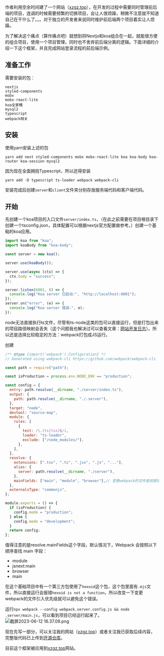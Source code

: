 作者利用空余时间建了一个网站（[xzgz.top](https://xzgz.top)），在开发的过程中需要同时管理前后端的项目，连调的时候需要频繁的切换项目，会让人很烦躁，稍微不注意就不知道自己在干什么了。。。对于独立的开发者来说同时维护前后端两个项目着实让人烦躁。

为了解决这个痛点（算作痛点吧）就想到将Nextjs和koa组合在一起，就能很方便的组合项目，使用一个项目管理，同时也不舍弃前后端分离的逻辑。下面详细的介绍一下这个框架，并且完成网站登录流程的前后端示例。

## 准备工作

需要安装的包：
```shell
nextjs
styled-components
mobx
mobx-react-lite
koa全家桶
mysql2
typescript
webpack相关
```

## 安装
使用yarn安装上述的包

```shell
yarn add next styled-components mobx mobx-react-lite koa koa-body koa-router koa-session mysql2
```
因为现在全面拥抱Typescript，所以还得安装

```shell
yarn add -D typescript ts-loader webpack webpack-cli
```

安装完成后创建`server`和`client`文件夹分别存放服务端代码和客户端代码。

## 开始

先创建一个koa项目的入口文件`server/index.ts`，（在此之前需要在项目根目录下创建一个tsconfig.json，具体配置可以根据nextjs官方配置做参考。）创建一个基础的koa应用。
```typescript
import koa from "koa";
import koaBody from "koa-body";

const server = new koa();

server.use(koaBody());

server.use(async (ctx) => {
  ctx.body = "success";
});

server.listen(6001, () => {
  console.log("Koa server 已启动:", "http://localhost:6001");
});
server.on("error", (e) => {
  console.log("Koa server 错误:", e);
});

```

node无法直接执行ts文件，尽管有ts-node这类的包可以直接运行，但是打包出来的项目路径映射会丢失（这个问题我也解决过可以查看文章：[网站开发日志](https://xzgz.top/blog/38#%E9%81%87%E5%88%B0%E7%9A%84%E4%B8%80%E4%BA%9B%E9%97%AE%E9%A2%9855)）。所以还是选择比较稳定的方法：webpack打包成JS运行。

创建
```js
/** @type {import('webpack').Configuration} */
// Generated using webpack-cli https://github.com/webpack/webpack-cli

const path = require("path");

const isProduction = process.env.NODE_ENV == "production";

const config = {
  entry: path.resolve(__dirname, "./server/index.ts"),
  output: {
    path: path.resolve(__dirname, "./.server"),
  },
  target: "node",
  devtool: "source-map",
  module: {
    rules: [
      {
        test: /\.(ts|tsx)$/i,
        loader: "ts-loader",
        exclude: ["/node_modules/"],
      },
    ],
  },
  resolve: {
    extensions: [".tsx", ".ts", ".jsx", ".js", "..."],
    alias: {
      server: path.resolve(__dirname, "./server"),
    },
    mainFields: ["main", "module", "browser"],// 变更webpack的文件查找顺序
  },
  externalsType: "commonjs",
};

module.exports = () => {
  if (isProduction) {
    config.mode = "production";
  } else {
    config.mode = "development";
  }
  return config;
};
```
值得注意的是resolve.mainFields这个字段，默认情况下，Webpack 会按照以下顺序查找 main 字段：
- module
- jsnext:main
- browser
- main

在这个基础项目中有一个第三方包使用了`hexoid`这个包，这个包里面有`.mjs`文件，所以直接运行会报错`hexoid is not a function`，所以改变一下变更webpack的文件引入优先级就可以避免这个错误。

运行`npx webpack --config webpack.server.config.js && node .server/main.js`，可以看到项目已经运行起来了。
![截屏2023-06-12 16.37.09.png](/FILES/2e9864a0233d7196d7f616400.37.09.png)

现在先写一部分，可以关注我的网站（[xzgz.top](https://xzgz.top)）或者关注我已获取后续内容，完整版代码已上传到[开源仓库](https://github.com/RookieGz/monsoon)。

目前这个框架被应用到[xzgz.top](https://xzgz.top)网站。




